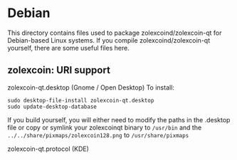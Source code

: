 
Debian
====================
This directory contains files used to package zolexcoind/zolexcoin-qt
for Debian-based Linux systems. If you compile zolexcoind/zolexcoin-qt yourself, there are some useful files here.

## zolexcoin: URI support ##


zolexcoin-qt.desktop  (Gnome / Open Desktop)
To install:

	sudo desktop-file-install zolexcoin-qt.desktop
	sudo update-desktop-database

If you build yourself, you will either need to modify the paths in
the .desktop file or copy or symlink your zolexcoinqt binary to `/usr/bin`
and the `../../share/pixmaps/zolexcoin128.png` to `/usr/share/pixmaps`

zolexcoin-qt.protocol (KDE)

